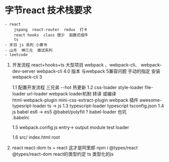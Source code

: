 # 字节react 技术栈要求   
    - react
        jspang  react-router  redux  打卡 
        react hooks  class 很少  函数式组件
        ts
    - 牙羽 js 系列 小黄书
    - 山月  神三元  面试系列 
    - leetcode  


1. 开发流程 react+hooks+ts  大型项目  webpack 、webpack-cli、 webpack-dev-server
webpack-cli  4.0 版本 与webpack 5兼容问题
手动的指定 安装 webpack-cli 3

    1.1 配置开发流程 三兄弟
        --hot  热更新 
    1.2 css-loader style-loader file-loader url-loader 
        webpack loader机制 转译 或编译   
        html-webpack-plugin
        mini-css-extract-plugin webpack 插件 
        awesome-typesript-loader ts -> js 
    1.3 typescript-loader  typescript 
        tsconfig.json 
    1.4 js   babel es6 -> es5
        @babel/polyfill ? 
        babel-loader 也坑  
        .babelrc

    1.5 webpack.config.js 
        entry-> output 
        module test loader 

    1.6  src/ index.html  root

2. react  react-dom
    ts + react 这才是阿里郎
    npm i @types/react   @types/react-dom  react的类型约定
    ts 类型化的js 
    